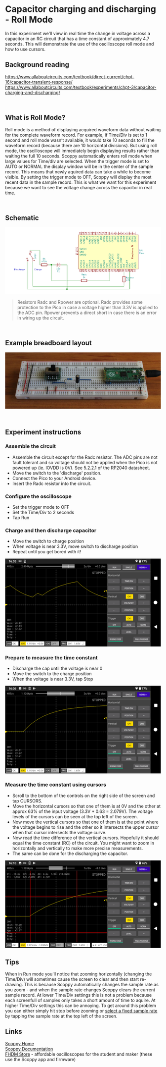
# Capacitor charging and discharging - Roll Mode

In this experiment we'll view in real time the change in voltage across a capacitor in an RC circuit that has a time constant of approximately 4.7 seconds. This will demonstrate the use of the oscilloscope roll mode and how to use cursors.

## Background reading
https://www.allaboutcircuits.com/textbook/direct-current/chpt-16/capacitor-transient-response/    
https://www.allaboutcircuits.com/textbook/experiments/chpt-3/capacitor-charging-and-discharging/

<br>

## What is Roll Mode?
Roll mode is a method of displaying acquired waveform data without waiting for the complete waveform record. For example, if Time/Div is set to 1 second and roll mode wasn’t available, it would take 10 seconds to fill the waveform record (because there are 10 horizontal divisions). But using roll mode, the oscilloscope will immediately begin displaying results rather than waiting the full 10 seconds. Scoppy automatically enters roll mode when large values for Time/div are selected. When the trigger mode is set to AUTO or NORMAL the display window will be in the center of the sample record. This means that newly aquired data can take a while to become visible. By setting the trigger mode to OFF, Scoppy will display the most recent data in the sample record. This is what we want for this experiment because we want to see the voltage change across the capacitor in real time.

<br>

## Schematic

![schematic](images/schematic.png)

> Resistors Radc and Rpower are optional. Radc provides some protection to the Pico in case a voltage higher than 3.3V is applied to the ADC pin. Rpower prevents a direct
short in case there is an error in wiring up the circuit.

<br>

## Example breadboard layout

![schematic](images/bb.jpg)

<br>

## Experiment instructions
### Assemble the circuit
* Assemble the circuit except for the Radc resistor. The ADC pins are not fault tolerant and so voltage should not be applied when the Pico is not powered up (ie. IOVDD is 0V). See 5.2.2.1 of the RP2040 datasheet.
* Move the switch to the 'discharge' position.   
* Connect the Pico to your Android device.   
* Insert the Radc resistor into the circuit.

### Configure the oscilloscope
* Set the trigger mode to OFF
* Set the Time/Div to 2 seconds
* Tap Run

### Charge and then discharge capacitor
* Move the switch to charge position
* When voltage is near 3.3V, move switch to discharge position
* Repeat until you get bored with it!

![charge and discharge](images/ss1.png)

### Prepare to measure the time constant
* Discharge the cap until the voltage is near 0
* Move the switch to the charge position
* When the voltage is near 3.3V, tap Stop

![charge to 3.3V](images/ss2.png)

### Measure the time constant using cursors
* Scroll to the bottom of the controls on the right side of the screen and tap CURSORS.
* Move the horizontal cursors so that one of them is at 0V and the other at approx 63% of the input voltage (3.3V * 0.63 = 2.079V). The voltage levels of the cursors can be seen at the top left of the screen.
* Now move the vertical cursors so that one of them is at the point where the voltage begins to rise and the other so it intersects the upper cursor when that cursor intersects the voltage curve.
* Now read the time difference of the vertical cursors. Hopefully it should equal the time constant (RC) of the circuit. You might want to zoom in horizontally and vertically to make more precise measurements.
* The same can be done for the discharging the capacitor.

![measure with cursors](images/ss3.png)

## Tips
When in Run mode you'll notice that zooming horizontally (changing the Time/Div) will sometimes cause the screen to clear and then start re-drawing. This is because Scoppy automatically changes the sample rate as you zoom - and when the sample rate changes Scoppy clears the current sample record. At lower Time/Div settings this is not a problem because each screenfull of samples only takes a short amount of time to aquire. At higher Time/Div settings this can be annoying. To get around this problem you can either simply hit stop before zooming or [select a fixed sample rate](https://oscilloscope.fhdm.xyz/app-help/Sample-Rate) by tapping the sample rate at the top left of the screen.

## Links
[Scoppy Home](https://github.com/fhdm-dev/scoppy)
<br>
[Scoppy Documentation](https://oscilloscope.fhdm.xyz/)
<br>
[FHDM Store](https://store.fhdm.xyz/home) - affordable oscilloscopes for the student and maker (these use the Scoppy app and firmware)
<br>
